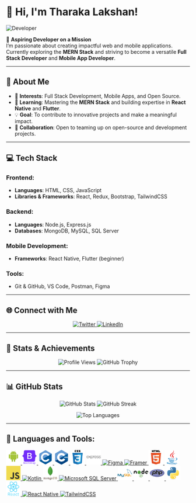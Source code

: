 # 👋 Hi, I'm Tharaka Lakshan! 

![Developer](https://user-images.githubusercontent.com/79842529/218249205-b98bc52f-7b3a-4ff3-b7a1-5c3ee340f591.gif) 

🎯 **Aspiring Developer on a Mission**  
I’m passionate about creating impactful web and mobile applications. Currently exploring the **MERN Stack** and striving to become a versatile **Full Stack Developer** and **Mobile App Developer**.  

---

## 🚀 About Me
- 👀 **Interests**: Full Stack Development, Mobile Apps, and Open Source.
- 🌱 **Learning**: Mastering the **MERN Stack** and building expertise in **React Native** and **Flutter**.
- 💡 **Goal**: To contribute to innovative projects and make a meaningful impact.
- 💞️ **Collaboration**: Open to teaming up on open-source and development projects.

---

## 💻 Tech Stack  
### Frontend:
- **Languages**: HTML, CSS, JavaScript  
- **Libraries & Frameworks**: React, Redux, Bootstrap, TailwindCSS  

### Backend:
- **Languages**: Node.js, Express.js  
- **Databases**: MongoDB, MySQL, SQL Server  

### Mobile Development:
- **Frameworks**: React Native, Flutter (beginner)

### Tools:
- Git & GitHub, VS Code, Postman, Figma

---

## 🌐 Connect with Me
<p align="center"> 
  <a href="https://twitter.com/lakshan014" target="_blank"> 
    <img src="https://img.shields.io/badge/Twitter-%231DA1F2.svg?logo=twitter&logoColor=white&style=flat-square" alt="Twitter" /> 
  </a> 
  <a href="https://linkedin.com/in/tharaka-lakshan-b030772a2" target="_blank"> 
    <img src="https://img.shields.io/badge/LinkedIn-%230077B5.svg?logo=linkedin&logoColor=white&style=flat-square" alt="LinkedIn" /> 
  </a> 
</p>

---


## 🌟 Stats & Achievements  
<p align="center">  
<img src="https://komarev.com/ghpvc/?username=lakshanwickramasinghe99&label=Profile%20views&color=0e75b6&style=flat" alt="Profile Views" />  
<img src="https://github-profile-trophy.vercel.app/?username=lakshanwickramasinghe99&margin-w=5&margin-h=5&column=7&theme=gruvbox" alt="GitHub Trophy" />  
</p>

---

## 📊 GitHub Stats  
<p align="center"> <img src="https://github-readme-stats.vercel.app/api?username=lakshanwickramasinghe99&show_icons=true&theme=radical" alt="GitHub Stats" /> <img src="https://github-readme-streak-stats.herokuapp.com/?user=lakshanwickramasinghe99&theme=radical" alt="GitHub Streak" /> </p> <p align="center"> <img src="https://github-readme-stats.vercel.app/api/top-langs/?username=lakshanwickramasinghe99&layout=compact&theme=radical" alt="Top Languages" /> </p>

---

## 🔧 Languages and Tools:
<p align="left"> <a href="https://developer.android.com" target="_blank" rel="noreferrer"> <img src="https://raw.githubusercontent.com/devicons/devicon/master/icons/android/android-original-wordmark.svg" alt="Android" width="40" height="40"/> </a> <a href="https://getbootstrap.com" target="_blank" rel="noreferrer"> <img src="https://raw.githubusercontent.com/devicons/devicon/master/icons/bootstrap/bootstrap-plain-wordmark.svg" alt="Bootstrap" width="40" height="40"/> </a> <a href="https://www.cprogramming.com/" target="_blank" rel="noreferrer"> <img src="https://raw.githubusercontent.com/devicons/devicon/master/icons/c/c-original.svg" alt="C" width="40" height="40"/> </a> <a href="https://www.w3schools.com/cpp/" target="_blank" rel="noreferrer"> <img src="https://raw.githubusercontent.com/devicons/devicon/master/icons/cplusplus/cplusplus-original.svg" alt="C++" width="40" height="40"/> </a> <a href="https://www.w3schools.com/css/" target="_blank" rel="noreferrer"> <img src="https://raw.githubusercontent.com/devicons/devicon/master/icons/css3/css3-original-wordmark.svg" alt="CSS3" width="40" height="40"/> </a> <a href="https://expressjs.com" target="_blank" rel="noreferrer"> <img src="https://raw.githubusercontent.com/devicons/devicon/master/icons/express/express-original-wordmark.svg" alt="Express.js" width="40" height="40"/> </a> <a href="https://www.figma.com/" target="_blank" rel="noreferrer"> <img src="https://www.vectorlogo.zone/logos/figma/figma-icon.svg" alt="Figma" width="40" height="40"/> </a> <a href="https://www.framer.com/" target="_blank" rel="noreferrer"> <img src="https://www.vectorlogo.zone/logos/framer/framer-icon.svg" alt="Framer" width="40" height="40"/> </a> <a href="https://www.w3.org/html/" target="_blank" rel="noreferrer"> <img src="https://raw.githubusercontent.com/devicons/devicon/master/icons/html5/html5-original-wordmark.svg" alt="HTML5" width="40" height="40"/> </a> <a href="https://www.java.com" target="_blank" rel="noreferrer"> <img src="https://raw.githubusercontent.com/devicons/devicon/master/icons/java/java-original.svg" alt="Java" width="40" height="40"/> </a> <a href="https://developer.mozilla.org/en-US/docs/Web/JavaScript" target="_blank" rel="noreferrer"> <img src="https://raw.githubusercontent.com/devicons/devicon/master/icons/javascript/javascript-original.svg" alt="JavaScript" width="40" height="40"/> </a> <a href="https://kotlinlang.org" target="_blank" rel="noreferrer"> <img src="https://www.vectorlogo.zone/logos/kotlinlang/kotlinlang-icon.svg" alt="Kotlin" width="40" height="40"/> </a> <a href="https://www.mongodb.com/" target="_blank" rel="noreferrer"> <img src="https://raw.githubusercontent.com/devicons/devicon/master/icons/mongodb/mongodb-original-wordmark.svg" alt="MongoDB" width="40" height="40"/> </a> <a href="https://www.microsoft.com/en-us/sql-server" target="_blank" rel="noreferrer"> <img src="https://www.svgrepo.com/show/303229/microsoft-sql-server-logo.svg" alt="Microsoft SQL Server" width="40" height="40"/> </a> <a href="https://www.mysql.com/" target="_blank" rel="noreferrer"> <img src="https://raw.githubusercontent.com/devicons/devicon/master/icons/mysql/mysql-original-wordmark.svg" alt="MySQL" width="40" height="40"/> </a> <a href="https://nodejs.org" target="_blank" rel="noreferrer"> <img src="https://raw.githubusercontent.com/devicons/devicon/master/icons/nodejs/nodejs-original-wordmark.svg" alt="Node.js" width="40" height="40"/> </a> <a href="https://www.php.net" target="_blank" rel="noreferrer"> <img src="https://raw.githubusercontent.com/devicons/devicon/master/icons/php/php-original.svg" alt="PHP" width="40" height="40"/> </a> <a href="https://www.python.org" target="_blank" rel="noreferrer"> <img src="https://raw.githubusercontent.com/devicons/devicon/master/icons/python/python-original.svg" alt="Python" width="40" height="40"/> </a> <a href="https://reactjs.org/" target="_blank" rel="noreferrer"> <img src="https://raw.githubusercontent.com/devicons/devicon/master/icons/react/react-original-wordmark.svg" alt="React" width="40" height="40"/> </a> <a href="https://reactnative.dev/" target="_blank" rel="noreferrer"> <img src="https://reactnative.dev/img/header_logo.svg" alt="React Native" width="40" height="40"/> </a> <a href="https://tailwindcss.com/" target="_blank" rel="noreferrer"> <img src="https://www.vectorlogo.zone/logos/tailwindcss/tailwindcss-icon.svg" alt="TailwindCSS" width="40" height="40"/> </a> </p>
